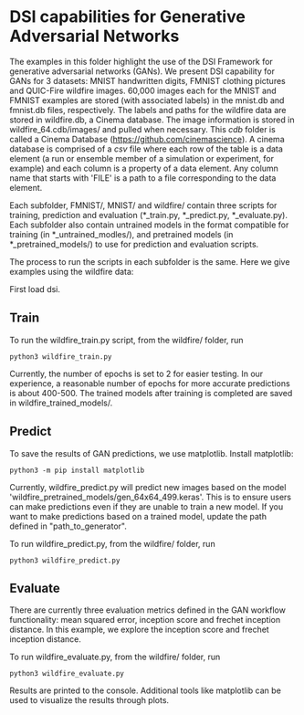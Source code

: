 # DSI capabilities for Generative Adversarial Networks

The examples in this folder highlight the use of the DSI Framework for generative adversarial networks (GANs). We present DSI capability for GANs for 3 datasets: MNIST handwritten digits, FMNIST clothing pictures and QUIC-Fire wildfire images. 60,000 images each for the MNIST and FMNIST examples are stored (with associated labels) in the mnist.db and fmnist.db files, respectively. The labels and paths for the wildfire data are stored in wildfire.db, a Cinema database. The image information is stored in wildfire_64.cdb/images/ and pulled when necessary. This *cdb* folder is called a Cinema Database (https://github.com/cinemascience). A cinema database is comprised of a *csv* file where each row of the table is a data element (a run or ensemble member of a simulation or experiment, for example) and each column is a property of a data element. Any column name that starts with 'FILE' is a path to a file corresponding to the data element.

Each subfolder, FMNIST/, MNIST/ and wildfire/ contain three scripts for training, prediction and evaluation (*_train.py, *_predict.py, *_evaluate.py). Each subfolder also contain untrained models in the format compatible for training (in *_untrained_modles/), and pretrained models (in *_pretrained_models/) to use for prediction and evaluation scripts. 

The process to run the scripts in each subfolder is the same. Here we give examples using the wildfire data:

First load dsi. 

## Train 
To run the wildfire_train.py script, from the wildfire/ folder, run

    python3 wildfire_train.py

Currently, the number of epochs is set to 2 for easier testing. In our experience, a reasonable number of epochs for more accurate predictions is about 400-500. The trained models after training is completed are saved in wildfire_trained_models/.

## Predict
To save the results of GAN predictions, we use matplotlib. Install matplotlib:

    python3 -m pip install matplotlib

Currently, wildfire_predict.py will predict new images based on the model 'wildfire_pretrained_models/gen_64x64_499.keras'. This is to ensure users can make predictions even if they are unable to train a new model. If you want to make predictions based on a trained model, update the path defined in "path_to_generator".

To run wildfire_predict.py, from the wildfire/ folder, run 
    
    python3 wildfire_predict.py

## Evaluate
There are currently three evaluation metrics defined in the GAN workflow functionality: mean squared error, inception score and frechet inception distance. In this example, we explore the inception score and frechet inception distance. 

To run wildfire_evaluate.py, from the wildfire/ folder, run 
    
    python3 wildfire_evaluate.py

Results are printed to the console. Additional tools like matplotlib can be used to visualize the results through plots. 
